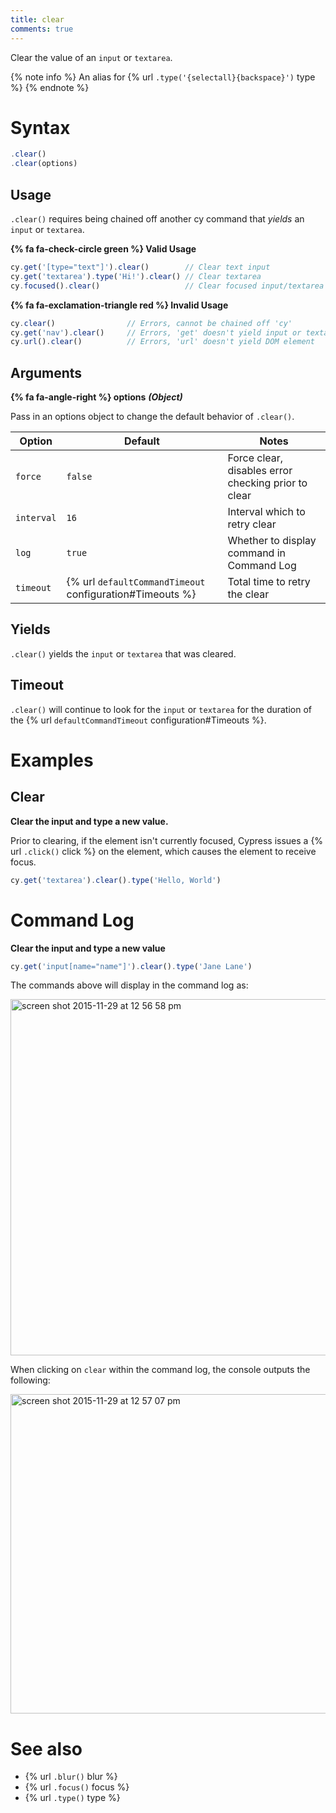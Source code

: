 ```yaml
---
title: clear
comments: true
---
```


Clear the value of an `input` or `textarea`.

{% note info %}
An alias for {% url `.type('{selectall}{backspace}')` type %}
{% endnote %}

# Syntax

```javascript
.clear()
.clear(options)
```

## Usage

`.clear()` requires being chained off another cy command that *yields* an `input` or `textarea`.

**{% fa fa-check-circle green %} Valid Usage**

```javascript
cy.get('[type="text"]').clear()        // Clear text input
cy.get('textarea').type('Hi!').clear() // Clear textarea
cy.focused().clear()                   // Clear focused input/textarea
```

**{% fa fa-exclamation-triangle red %} Invalid Usage**

```javascript
cy.clear()                // Errors, cannot be chained off 'cy'
cy.get('nav').clear()     // Errors, 'get' doesn't yield input or textarea
cy.url().clear()          // Errors, 'url' doesn't yield DOM element
```

## Arguments

**{% fa fa-angle-right %} options**  ***(Object)***

Pass in an options object to change the default behavior of `.clear()`.

Option | Default | Notes
--- | --- | ---
`force` | `false` | Force clear, disables error checking prior to clear
`interval` | `16` | Interval which to retry clear
`log` | `true` | Whether to display command in Command Log
`timeout` | {% url `defaultCommandTimeout` configuration#Timeouts %} | Total time to retry the clear

## Yields

`.clear()` yields the `input` or `textarea` that was cleared.

## Timeout

`.clear()` will continue to look for the `input` or `textarea` for the duration of the {% url `defaultCommandTimeout` configuration#Timeouts %}.

# Examples

## Clear

**Clear the input and type a new value.**

Prior to clearing, if the element isn't currently focused, Cypress issues a {% url `.click()` click %} on the element, which causes the element to receive focus.

```javascript
cy.get('textarea').clear().type('Hello, World')
```

# Command Log

**Clear the input and type a new value**

```javascript
cy.get('input[name="name"]').clear().type('Jane Lane')
```

The commands above will display in the command log as:

<img width="570" alt="screen shot 2015-11-29 at 12 56 58 pm" src="https://cloud.githubusercontent.com/assets/1271364/11458939/bac1f4dc-9698-11e5-8e20-1ed9405f3d30.png">

When clicking on `clear` within the command log, the console outputs the following:

<img width="511" alt="screen shot 2015-11-29 at 12 57 07 pm" src="https://cloud.githubusercontent.com/assets/1271364/11458940/bdc93a50-9698-11e5-8be7-ef6a0470c3ae.png">

# See also

- {% url `.blur()` blur %}
- {% url `.focus()` focus %}
- {% url `.type()` type %}
